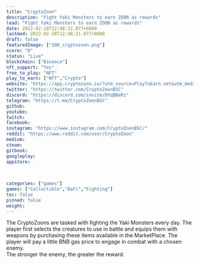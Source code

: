 ```yaml
---
title: "CryptoZoon"
description: "Fight Yaki Monsters to earn ZOON as rewards"
lead: "Fight Yaki Monsters to earn ZOON as rewards"
date: 2022-02-28T12:48:21.077+0800
lastmod: 2022-02-28T12:48:21.077+0800
draft: false
featuredImage: ["100_cryptozoon.png"]
score: "0"
status: "Live"
blockchain: ["Binance"]
nft_support: "Yes"
free_to_play: "NFT"
play_to_earn: ["NFT","Crypto"]
website: "https://app.cryptozoon.io/?utm_source=PlayToEarn.net&utm_medium=organic&utm_campaign=gamepage"
twitter: "https://twitter.com/CryptoZoonBSC"
discord: "https://discord.com/invite/DYqBBeRz"
telegram: "https://t.me/CryptoZoonBSC"
github: 
youtube: 
twitch: 
facebook: 
instagram: "https://www.instagram.com/CryptoZoonBSC/"
reddit: "https://www.reddit.com/user/CryptoZoon"
medium: 
steam: 
gitbook: 
googleplay: 
appstore: 

  
    
categories: ["games"]
games: ["Collectible","DeFi","Fighting"]
toc: false
pinned: false
weight: 
---
```

The CryptoZoons are tasked with fighting the Yaki Monsters every day. The player first selects the creatures to use in battle and equips them with weapons by purchasing these items available in the MarketPlace. The player will pay a little BNB gas price to engage in combat with a chosen enemy.<br> The stronger the enemy, the greater the reward.